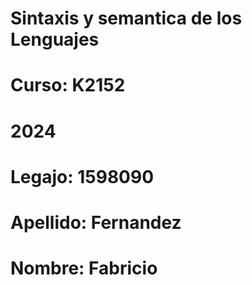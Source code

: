 # Sintaxis y semantica de los Lenguajes
# Curso: K2152
# 2024
# Legajo: 1598090
# Apellido: Fernandez    
# Nombre: Fabricio
